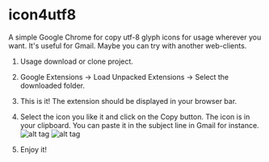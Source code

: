 # icon4utf8
A simple Google Chrome for copy utf-8 glyph icons for usage wherever you want. It's useful for Gmail. Maybe you can try with another web-clients.

1. Usage download or clone project.

2. Google Extensions -> Load Unpacked Extensions -> Select the downloaded folder.

3. This is it! The extension should be displayed in your browser bar.

4. Select the icon you like it and click on the Copy button. The icon is in your clipboard. You can paste it in the subject line in Gmail for instance.
![alt tag](https://raw.github.com/krukmat/icon4utf8/master//chrome-extension/images/readme_1.png)
![alt tag](https://raw.github.com/krukmat/icon4utf8/master//chrome-extension/images/readme_2.png)

5. Enjoy it!
